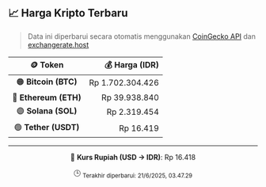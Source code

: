 

<!-- HARGA_KRIPTO -->
## 📈 Harga Kripto Terbaru

> Data ini diperbarui secara otomatis menggunakan [CoinGecko API](https://www.coingecko.com/) dan [exchangerate.host](https://exchangerate.host/)

<div align="center">

| 🪙 Token | 💰 Harga (IDR) |
|:------:|---------------:|
| 🟠 **Bitcoin (BTC)**   | Rp 1.702.304.426 |
| 🔵 **Ethereum (ETH)**  | Rp 39.938.840 |
| 🟣 **Solana (SOL)**    | Rp 2.319.454 |
| 🟢 **Tether (USDT)**   | Rp 16.419 |

---

💱 **Kurs Rupiah (USD → IDR)**: Rp 16.418

🕒 <sub>Terakhir diperbarui: 21/6/2025, 03.47.29</sub>

</div>
<!-- /HARGA_KRIPTO -->